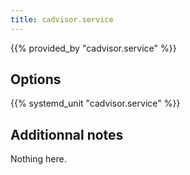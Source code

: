 ```yaml
---
title: cadvisor.service
---
```


{{% provided_by "cadvisor.service" %}}

## Options

{{% systemd_unit "cadvisor.service" %}}

## Additionnal notes

Nothing here.